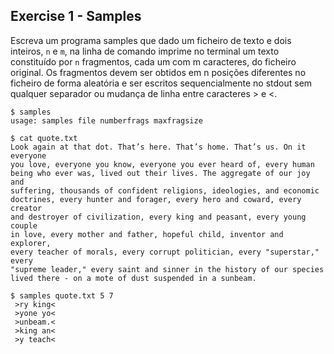 
## Exercise 1 - Samples

Escreva um programa samples que dado um ficheiro de texto e dois inteiros, ```n``` e ```m```, na linha de comando imprime no terminal um texto constituído por ```n``` fragmentos, cada um com m caracteres, do ficheiro original. Os fragmentos devem ser obtidos em n posições diferentes no ficheiro de forma aleatória e ser escritos sequencialmente no stdout sem qualquer separador ou mudança de linha entre caracteres > e <.

```shell
$ samples
usage: samples file numberfrags maxfragsize

$ cat quote.txt
Look again at that dot. That’s here. That’s home. That’s us. On it everyone
you love, everyone you know, everyone you ever heard of, every human
being who ever was, lived out their lives. The aggregate of our joy and
suffering, thousands of confident religions, ideologies, and economic
doctrines, every hunter and forager, every hero and coward, every creator
and destroyer of civilization, every king and peasant, every young couple
in love, every mother and father, hopeful child, inventor and explorer,
every teacher of morals, every corrupt politician, every "superstar," every
"supreme leader," every saint and sinner in the history of our species
lived there - on a mote of dust suspended in a sunbeam.

$ samples quote.txt 5 7
 >ry king<
 >yone yo<
 >unbeam.<
 >king an<
 >y teach<
```